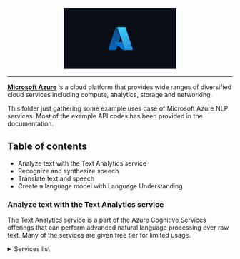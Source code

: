 <p align="center">
    <a href="#readme">
        <img alt="Microsoft Azure" width="50%" src="../img/azure_logo.png">
    </a>
</p>

---

**<a href="https://azure.microsoft.com/en-us/" target="_blank">Microsoft Azure</a>** is a cloud platform that provides wide ranges of diversified cloud services including compute, analytics, storage and networking.

This folder just gathering some example uses case of Microsoft Azure NLP services. Most of the example API codes has been provided in the documentation.


## Table of contents
  * Analyze text with the Text Analytics service
  * Recognize and synthesize speech
  * Translate text and speech
  * Create a language model with Language Understanding


### Analyze text with the Text Analytics service
The Text Analytics service is a part of the Azure Cognitive Services offerings that can perform advanced natural language processing over raw text. Many of the services are given free tier for limited usage.

<details><summary>Services list</summary>

1. Sentiment analysis
2. Opinion mining
3. Language detection
4. Named Entity Recognition (NER)
5. Personally Identifiable Information (PII) recognition
6. Entity linking
7. Key phrase extraction
8. Extract health entities (Required subscription)